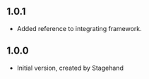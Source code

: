 ## 1.0.1

- Added reference to integrating framework.

## 1.0.0

- Initial version, created by Stagehand
